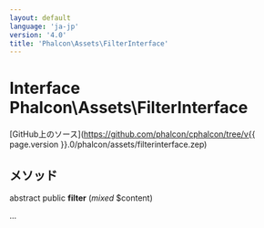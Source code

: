 ```yaml
---
layout: default
language: 'ja-jp'
version: '4.0'
title: 'Phalcon\Assets\FilterInterface'
---
```


# Interface **Phalcon\Assets\FilterInterface**

[GitHub上のソース](https://github.com/phalcon/cphalcon/tree/v{{ page.version }}.0/phalcon/assets/filterinterface.zep)

## メソッド

abstract public **filter** (*mixed* $content)

...